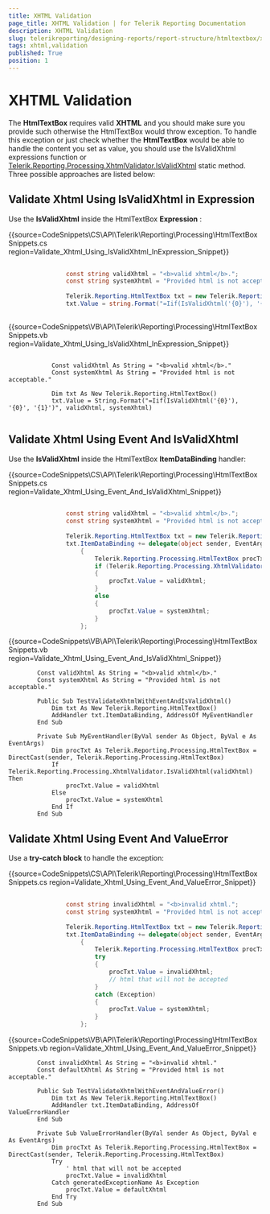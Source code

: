 ```yaml
---
title: XHTML Validation
page_title: XHTML Validation | for Telerik Reporting Documentation
description: XHTML Validation
slug: telerikreporting/designing-reports/report-structure/htmltextbox/xhtml-validation
tags: xhtml,validation
published: True
position: 1
---
```


# XHTML Validation



The __HtmlTextBox__  requires valid __XHTML__  and you should make sure you provide such otherwise the HtmlTextBox would throw exception.      	To handle this exception or just check whether the __HtmlTextBox__  would be able to handle the content      	you set as value, you should use the IsValidXhtml expressions function or        	[Telerik.Reporting.Processing.XhtmlValidator.IsValidXhtml](/reporting/api/Telerik.Reporting.Processing.XhtmlValidator#Telerik_Reporting_Processing_XhtmlValidator_IsValidXhtml_System_String_)       	static method. Three possible     	approaches are listed below:

## Validate Xhtml Using IsValidXhtml in Expression

Use the __IsValidXhtml__  inside the HtmlTextBox __Expression__ :

{{source=CodeSnippets\CS\API\Telerik\Reporting\Processing\HtmlTextBoxSnippets.cs region=Validate_Xhtml_Using_IsValidXhtml_InExpression_Snippet}}
````C#
	
	            const string validXhtml = "<b>valid xhtml</b>.";
	            const string systemXhtml = "Provided html is not acceptable.";
	
	            Telerik.Reporting.HtmlTextBox txt = new Telerik.Reporting.HtmlTextBox();
	            txt.Value = string.Format("=Iif(IsValidXhtml('{0}'), '{0}', '{1}')", validXhtml, systemXhtml);
	
````
{{source=CodeSnippets\VB\API\Telerik\Reporting\Processing\HtmlTextBoxSnippets.vb region=Validate_Xhtml_Using_IsValidXhtml_InExpression_Snippet}}
````VB
	
	        Const validXhtml As String = "<b>valid xhtml</b>."
	        Const systemXhtml As String = "Provided html is not acceptable."
	
	        Dim txt As New Telerik.Reporting.HtmlTextBox()
	        txt.Value = String.Format("=Iif(IsValidXhtml('{0}'), '{0}', '{1}')", validXhtml, systemXhtml)
	
````



## Validate Xhtml Using Event And IsValidXhtml

Use the __IsValidXhtml__  inside the HtmlTextBox __ItemDataBinding__  handler:

{{source=CodeSnippets\CS\API\Telerik\Reporting\Processing\HtmlTextBoxSnippets.cs region=Validate_Xhtml_Using_Event_And_IsValidXhtml_Snippet}}
````C#
	
	            const string validXhtml = "<b>valid xhtml</b>.";
	            const string systemXhtml = "Provided html is not acceptable.";
	
	            Telerik.Reporting.HtmlTextBox txt = new Telerik.Reporting.HtmlTextBox();
	            txt.ItemDataBinding += delegate(object sender, EventArgs args)
	                {
	                    Telerik.Reporting.Processing.HtmlTextBox procTxt = (Telerik.Reporting.Processing.HtmlTextBox)sender;
	                    if (Telerik.Reporting.Processing.XhtmlValidator.IsValidXhtml(validXhtml))
	                    {
	                        procTxt.Value = validXhtml;
	                    }
	                    else
	                    {
	                        procTxt.Value = systemXhtml;
	                    }
	                };
````
{{source=CodeSnippets\VB\API\Telerik\Reporting\Processing\HtmlTextBoxSnippets.vb region=Validate_Xhtml_Using_Event_And_IsValidXhtml_Snippet}}
````VB
	    Const validXhtml As String = "<b>valid xhtml</b>."
	    Const systemXhtml As String = "Provided html is not acceptable."
	
	    Public Sub TestValidateXhtmlWithEventAndIsValidXhtml()
	        Dim txt As New Telerik.Reporting.HtmlTextBox()
	        AddHandler txt.ItemDataBinding, AddressOf MyEventHandler
	    End Sub
	
	    Private Sub MyEventHandler(ByVal sender As Object, ByVal e As EventArgs)
	        Dim procTxt As Telerik.Reporting.Processing.HtmlTextBox = DirectCast(sender, Telerik.Reporting.Processing.HtmlTextBox)
	        If Telerik.Reporting.Processing.XhtmlValidator.IsValidXhtml(validXhtml) Then
	            procTxt.Value = validXhtml
	        Else
	            procTxt.Value = systemXhtml
	        End If
	    End Sub
````



## Validate Xhtml Using Event And ValueError

Use a __try-catch block__  to handle the exception:

{{source=CodeSnippets\CS\API\Telerik\Reporting\Processing\HtmlTextBoxSnippets.cs region=Validate_Xhtml_Using_Event_And_ValueError_Snippet}}
````C#
	
	            const string invalidXhtml = "<b>invalid xhtml.";
	            const string systemXhtml = "Provided html is not acceptable.";
	
	            Telerik.Reporting.HtmlTextBox txt = new Telerik.Reporting.HtmlTextBox();
	            txt.ItemDataBinding += delegate(object sender, EventArgs args)
	                {
	                    Telerik.Reporting.Processing.HtmlTextBox procTxt = (Telerik.Reporting.Processing.HtmlTextBox)sender;
	                    try
	                    {
	                        procTxt.Value = invalidXhtml;
	                        // html that will not be accepted
	                    }
	                    catch (Exception)
	                    {
	                        procTxt.Value = systemXhtml;
	                    }
	                };
````
{{source=CodeSnippets\VB\API\Telerik\Reporting\Processing\HtmlTextBoxSnippets.vb region=Validate_Xhtml_Using_Event_And_ValueError_Snippet}}
````VB
	    Const invalidXhtml As String = "<b>invalid xhtml."
	    Const defaultXhtml As String = "Provided html is not acceptable."
	
	    Public Sub TestValidateXhtmlWithEventAndValueError()
	        Dim txt As New Telerik.Reporting.HtmlTextBox()
	        AddHandler txt.ItemDataBinding, AddressOf ValueErrorHandler
	    End Sub
	
	    Private Sub ValueErrorHandler(ByVal sender As Object, ByVal e As EventArgs)
	        Dim procTxt As Telerik.Reporting.Processing.HtmlTextBox = DirectCast(sender, Telerik.Reporting.Processing.HtmlTextBox)
	        Try
	            ' html that will not be accepted
	            procTxt.Value = invalidXhtml
	        Catch generatedExceptionName As Exception
	            procTxt.Value = defaultXhtml
	        End Try
	    End Sub
````

